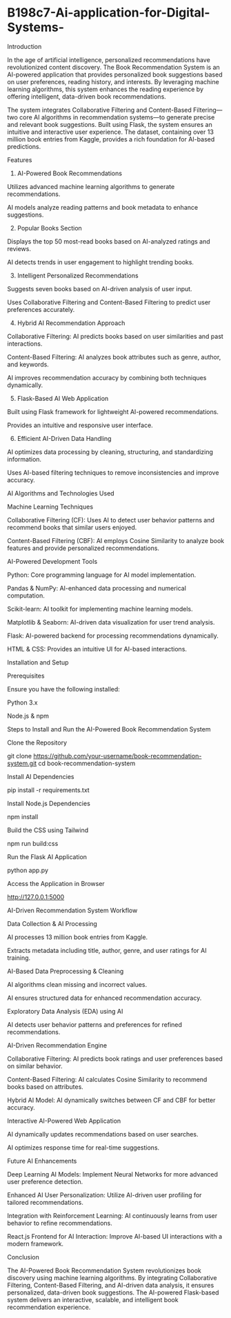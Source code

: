 # B198c7-Ai-application-for-Digital-Systems-
Introduction

In the age of artificial intelligence, personalized recommendations have revolutionized content discovery. The Book Recommendation System is an AI-powered application that provides personalized book suggestions based on user preferences, reading history, and interests. By leveraging machine learning algorithms, this system enhances the reading experience by offering intelligent, data-driven book recommendations.

The system integrates Collaborative Filtering and Content-Based Filtering—two core AI algorithms in recommendation systems—to generate precise and relevant book suggestions. Built using Flask, the system ensures an intuitive and interactive user experience. The dataset, containing over 13 million book entries from Kaggle, provides a rich foundation for AI-based predictions.

Features

1. AI-Powered Book Recommendations

Utilizes advanced machine learning algorithms to generate recommendations.

AI models analyze reading patterns and book metadata to enhance suggestions.

2. Popular Books Section

Displays the top 50 most-read books based on AI-analyzed ratings and reviews.

AI detects trends in user engagement to highlight trending books.

3. Intelligent Personalized Recommendations

Suggests seven books based on AI-driven analysis of user input.

Uses Collaborative Filtering and Content-Based Filtering to predict user preferences accurately.

4. Hybrid AI Recommendation Approach

Collaborative Filtering: AI predicts books based on user similarities and past interactions.

Content-Based Filtering: AI analyzes book attributes such as genre, author, and keywords.

AI improves recommendation accuracy by combining both techniques dynamically.

5. Flask-Based AI Web Application

Built using Flask framework for lightweight AI-powered recommendations.

Provides an intuitive and responsive user interface.

6. Efficient AI-Driven Data Handling

AI optimizes data processing by cleaning, structuring, and standardizing information.

Uses AI-based filtering techniques to remove inconsistencies and improve accuracy.

AI Algorithms and Technologies Used

Machine Learning Techniques

Collaborative Filtering (CF): Uses AI to detect user behavior patterns and recommend books that similar users enjoyed.

Content-Based Filtering (CBF): AI employs Cosine Similarity to analyze book features and provide personalized recommendations.

AI-Powered Development Tools

Python: Core programming language for AI model implementation.

Pandas & NumPy: AI-enhanced data processing and numerical computation.

Scikit-learn: AI toolkit for implementing machine learning models.

Matplotlib & Seaborn: AI-driven data visualization for user trend analysis.

Flask: AI-powered backend for processing recommendations dynamically.

HTML & CSS: Provides an intuitive UI for AI-based interactions.

Installation and Setup

Prerequisites

Ensure you have the following installed:

Python 3.x

Node.js & npm

Steps to Install and Run the AI-Powered Book Recommendation System

Clone the Repository

  git clone https://github.com/your-username/book-recommendation-system.git
  cd book-recommendation-system

Install AI Dependencies

  pip install -r requirements.txt

Install Node.js Dependencies

  npm install

Build the CSS using Tailwind

  npm run build:css

Run the Flask AI Application

  python app.py

Access the Application in Browser

  http://127.0.0.1:5000

AI-Driven Recommendation System Workflow

Data Collection & AI Processing

AI processes 13 million book entries from Kaggle.

Extracts metadata including title, author, genre, and user ratings for AI training.

AI-Based Data Preprocessing & Cleaning

AI algorithms clean missing and incorrect values.

AI ensures structured data for enhanced recommendation accuracy.

Exploratory Data Analysis (EDA) using AI

AI detects user behavior patterns and preferences for refined recommendations.

AI-Driven Recommendation Engine

Collaborative Filtering: AI predicts book ratings and user preferences based on similar behavior.

Content-Based Filtering: AI calculates Cosine Similarity to recommend books based on attributes.

Hybrid AI Model: AI dynamically switches between CF and CBF for better accuracy.

Interactive AI-Powered Web Application

AI dynamically updates recommendations based on user searches.

AI optimizes response time for real-time suggestions.

Future AI Enhancements

Deep Learning AI Models: Implement Neural Networks for more advanced user preference detection.

Enhanced AI User Personalization: Utilize AI-driven user profiling for tailored recommendations.

Integration with Reinforcement Learning: AI continuously learns from user behavior to refine recommendations.

React.js Frontend for AI Interaction: Improve AI-based UI interactions with a modern framework.

Conclusion

The AI-Powered Book Recommendation System revolutionizes book discovery using machine learning algorithms. By integrating Collaborative Filtering, Content-Based Filtering, and AI-driven data analysis, it ensures personalized, data-driven book suggestions. The AI-powered Flask-based system delivers an interactive, scalable, and intelligent book recommendation experience.

